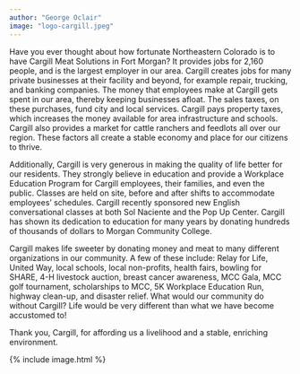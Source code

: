 ```yaml
---
author: "George Oclair"
image: "logo-cargill.jpeg"
---
```

Have you ever thought about how fortunate Northeastern Colorado is to have Cargill Meat Solutions in Fort Morgan? It provides jobs for 2,160 people, and is the largest employer in our area. Cargill creates jobs for many private businesses at their facility and beyond, for example repair, trucking, and banking companies.  The money that employees make at Cargill gets spent in our area, thereby keeping businesses afloat. The sales taxes, on these purchases, fund city and local services. Cargill pays property taxes, which increases the money available for area infrastructure and schools. Cargill also provides a market for cattle ranchers and feedlots all over our region. These factors all create a stable economy and place for our citizens to thrive.

Additionally, Cargill is very generous in making the quality of life better for our residents. They strongly believe in education and provide a Workplace Education Program for Cargill employees, their families, and even the public. Classes are held on site, before and after shifts to accommodate employees’ schedules.  Cargill recently sponsored new English conversational classes at both Sol Naciente and the Pop Up Center. Cargill has shown its dedication to education for many years by donating hundreds of thousands of dollars to Morgan Community College.

Cargill makes life sweeter by donating money and meat to many different organizations in our community.  A few of these include: Relay for Life, United Way, local schools, local non-profits, health fairs, bowling for SHARE, 4-H livestock auction, breast cancer awareness, MCC Gala, MCC golf tournament, scholarships to MCC, 5K Workplace Education Run, highway clean-up, and disaster relief.  What would our community do without Cargill?  Life would be very different than what we have become accustomed to!

Thank you, Cargill, for affording us a livelihood and a stable, enriching environment.

{% include image.html %}
